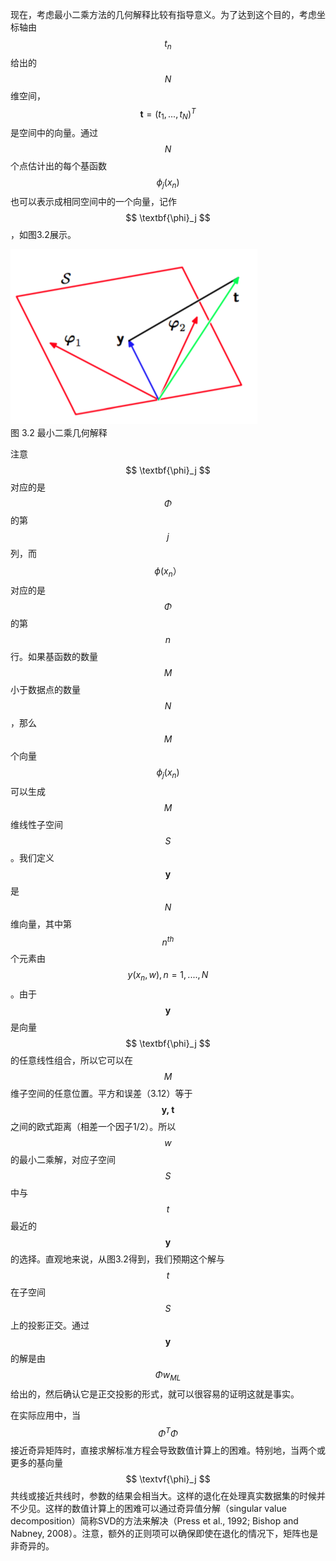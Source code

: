 现在，考虑最小二乘方法的几何解释比较有指导意义。为了达到这个目的，考虑坐标轴由$$ t_n $$给出的$$ N $$维空间，$$ \textbf{t} = (t_1,...,t_N)^T $$是空间中的向量。通过$$ N $$个点估计出的每个基函数$$ \phi_j(x_n) $$也可以表示成相同空间中的一个向量，记作$$ \textbf{\phi}_j $$，如图3.2展示。    


![图 3-2](images/least_sequares.png)      
图 3.2 最小二乘几何解释

注意$$ \textbf{\phi}_j $$对应的是$$ \Phi $$的第$$ j $$列，而$$ \phi(x_n） $$对应的是$$ \Phi $$的第$$ n $$行。如果基函数的数量$$ M $$小于数据点的数量$$ N $$，那么$$ M $$个向量$$ \phi_j(x_n) $$可以生成$$ M $$维线性子空间$$ S $$。我们定义$$ \textbf{y} $$是$$ N $$维向量，其中第$$ n^{th} $$个元素由$$ y(x_n,w) , n = 1,....,N $$。由于$$ \textbf{y} $$是向量$$ \textbf{\phi}_j $$的任意线性组合，所以它可以在$$ M
$$维子空间的任意位置。平方和误差（3.12）等于$$ \textbf{y, t} $$之间的欧式距离（相差一个因子1/2）。所以$$ w $$的最小二乘解，对应子空间$$ S $$中与$$ t $$最近的$$ \textbf{y} $$的选择。直观地来说，从图3.2得到，我们预期这个解与$$ t $$在子空间$$ S $$上的投影正交。通过 $$ \textbf{y} $$的解是由$$ \Phi w_{ML} $$给出的，然后确认它是正交投影的形式，就可以很容易的证明这就是事实。    

在实际应用中，当$$ \Phi^T\Phi $$接近奇异矩阵时，直接求解标准方程会导致数值计算上的困难。特别地，当两个或更多的基向量$$ \textvf{\phi}_j $$共线或接近共线时，参数的结果会相当大。这样的退化在处理真实数据集的时候并不少见。这样的数值计算上的困难可以通过奇异值分解（singular value decomposition）简称SVD的方法来解决（Press et al., 1992; Bishop and Nabney, 2008）。注意，额外的正则项可以确保即使在退化的情况下，矩阵也是非奇异的。
